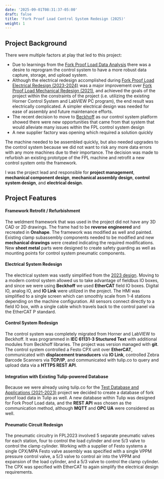 ```yaml
---
date: '2025-09-01T08:31:37-05:00'
draft: false
title: 'Fork Proof Load Control System Redesign (2025)'
weight: 1
---
```


## Project Background

There were multiple factors at play that led to this project:
* Due to learnings from the [Fork Proof Load Data Analysis](/../portfolio/03-fpldata2024/03-fpldata2024) there was a desire to reprogram the control system to have a more robust data capture, storage, and upload system. 
* Although the electrical redesign accomplished during [Fork Proof Load Electrical Redesign (2023-2024)](/../portfolio/04-fpl2023/04-fpl2023) was a major improvement over [Fork Proof Load Mechanical Redesign (2021)](/../portfolio/07-fpl2021/07-fpl2021), and achieved the goals of the project within the constraints of the project (i.e. utilizing the existing Horner Control System and LabVIEW PC program), the end result was electrically complicated. A simpler electrical design was needed for ease of assembly and future maintenance efforts. 
* The recent decision to move to [Beckhoff](/../portfolio/09-operations/beckhoff-transition/beckhoff-transition) as our control system platform showed there were new opportunities that came from that system that would alleviate many issues within the FPL control system design
* A new supplier factory was opening which required a solution quickly

The machine needed to be assembled quickly, but also needed upgrades to the control system because we did not want to risk any more data errors with any more machines due to their importance. The decision was made to refurbish an existing prototype of the FPL machine and retrofit a new control system onto the framework.

I was the project lead and responsible for **project management**, **mechanical component design**, **mechanical assembly design**, **control system design**, and **electrical design**. 

## Project Features

#### Framework Retrofit / Refurbishment

The weldment framework that was used in the project did not have any 3D CAD or 2D drawings. The frame had to be **reverse engineered** and recreated in **Onshape**. The framework was modified as well and painted. Existing clamp subassembly components needed to be modified and new **mechanical drawings** were created indicating the required modifications. New **sheet metal** parts were designed to create safety guarding as well as mounting points for control system pneumatic components. 

#### Electrical System Redesign

The electrical system was vastly simplified from the [2023 design](/../portfolio/04-fpl2023/04-fpl2023). Moving to a modern control system allowed us to take advantage of fieldbus IO boxes, and since we were using **Beckhoff** we used **EtherCAT** field IO boxes. Digital IO, analog IO, and **IO Link** were utilized in the project. The HMI was simplified to a single screen which can smoothly scale from 1-4 stations depending on the machine configuration. All sensors connect directly to a field IO box, with a single cable which travels back to the control panel via the EtherCAT P standard.

#### Control System Redesign
The control system was completely migrated from Horner and LabVIEW to Beckhoff. It was programmed in **IEC 61131-3 Stuctured Text** with additional modules from Beckhoff libraries. The project was version managed with **git**. The control system controlled a Festo CPX unit over **EtherCAT**, communicated with **displacement transducers** via **IO Link**, controlled Zebra Barcode Scanners via **TCP/IP**, and communicated with tulip.co to query and upload data via a **HTTPS REST API**.

#### Integration with Existing Tulip-powered Database
Because we were already using tulip.co for the [Test Database and Applications (2021-2023)](/../portfolio/08-tulip2021/08-tulip2021) project we decided to create a database of fork proof load data in Tulip as well. A new database within Tulip was designed for Fork Proof Load data, and the **REST API** was chosen as the communication method, although **MQTT** and **OPC UA** were considered as well.

#### Pneumatic Circuit Redesign
The pneumatic circuitry in FPL2023 involved 5 separate pneumatic valves for each station, four to control the load cylinder and one 5/3 valve to control the clamp cylinder. Working with a supplier of Festo systems a single CPX/MPA Festo valve assembly was specified with a single VPPM pressure control valve, a 5/3 valve to control air into the VPPM and expansion of the load cylinder, and a 5/3 valve to control the clamp cylinder. The CPX was specified with EtherCAT to again simplify the electrical design requirements. 

